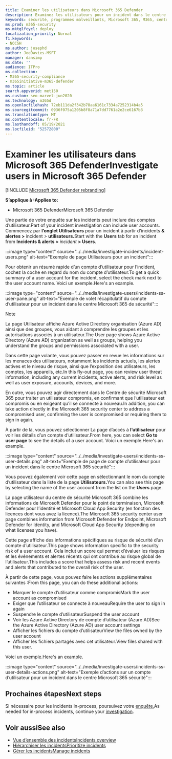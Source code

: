 ```yaml
---
title: Examiner les utilisateurs dans Microsoft 365 Defender
description: Examinez les utilisateurs pour un incident dans le centre Microsoft 365 de sécurité.
keywords: sécurité, programmes malveillants, Microsoft 365, M365, centre de sécurité, surveiller, signaler, identités, données, appareils, applications, incident, analyser, réponse
ms.prod: m365-security
ms.mktglfcycl: deploy
localization_priority: Normal
f1.keywords:
- NOCSH
ms.author: josephd
author: JoeDavies-MSFT
manager: dansimp
ms.date: ''
audience: ITPro
ms.collection:
- M365-security-compliance
- m365initiative-m365-defender
ms.topic: article
search.appverid: met150
ms.custom: seo-marvel-jun2020
ms.technology: m365d
ms.openlocfilehash: 72eb111da2f342b78aa6161c7334a7252314b4a5
ms.sourcegitcommit: 0936f075a1205b8f8a71a7dd7761a2e2ce6167b3
ms.translationtype: MT
ms.contentlocale: fr-FR
ms.lasthandoff: 05/19/2021
ms.locfileid: "52572800"
---
```

# <a name="investigate-users-in-microsoft-365-defender"></a><span data-ttu-id="9f548-104">Examiner les utilisateurs dans Microsoft 365 Defender</span><span class="sxs-lookup"><span data-stu-id="9f548-104">Investigate users in Microsoft 365 Defender</span></span>

[!INCLUDE [Microsoft 365 Defender rebranding](../includes/microsoft-defender.md)]

<span data-ttu-id="9f548-105">**S’applique à :**</span><span class="sxs-lookup"><span data-stu-id="9f548-105">**Applies to:**</span></span>

- <span data-ttu-id="9f548-106">Microsoft 365 Defender</span><span class="sxs-lookup"><span data-stu-id="9f548-106">Microsoft 365 Defender</span></span>

<span data-ttu-id="9f548-107">Une partie de votre enquête sur les incidents peut inclure des comptes d’utilisateur.</span><span class="sxs-lookup"><span data-stu-id="9f548-107">Part of your incident investigation can include user accounts.</span></span> <span data-ttu-id="9f548-108">Commencez par **l’onglet Utilisateurs** pour un incident à partir d’incidents **& alertes >** incident *>* **utilisateurs.**</span><span class="sxs-lookup"><span data-stu-id="9f548-108">Start with the **Users** tab for an incident from **Incidents & alerts >** *incident* **> Users**.</span></span> 

:::image type="content" source="../../media/investigate-incidents/incident-users.png" alt-text="Exemple de page Utilisateurs pour un incident":::

<span data-ttu-id="9f548-110">Pour obtenir un résumé rapide d’un compte d’utilisateur pour l’incident, cochez la coche en regard du nom du compte d’utilisateur.</span><span class="sxs-lookup"><span data-stu-id="9f548-110">To get a quick summary of a user account for the incident, select the check mark next to the user account name.</span></span> <span data-ttu-id="9f548-111">Voici un exemple.</span><span class="sxs-lookup"><span data-stu-id="9f548-111">Here's an example.</span></span>

:::image type="content" source="../../media/investigate-users/incidents-ss-user-pane.png" alt-text="Exemple de volet récapitulatif du compte d’utilisateur pour un incident dans le centre Microsoft 365 de sécurité":::

> [!NOTE]
> <span data-ttu-id="9f548-113">La page Utilisateur affiche Azure Active Directory organisation (Azure AD) ainsi que des groupes, vous aidant à comprendre les groupes et les autorisations associés à un utilisateur.</span><span class="sxs-lookup"><span data-stu-id="9f548-113">The User page shows Azure Active Directory (Azure AD) organization as well as groups, helping you understand the groups and permissions associated with a user.</span></span>

<span data-ttu-id="9f548-114">Dans cette page volante, vous pouvez passer en revue les informations sur les menaces des utilisateurs, notamment les incidents actuels, les alertes actives et le niveau de risque, ainsi que l’exposition des utilisateurs, les comptes, les appareils, etc.</span><span class="sxs-lookup"><span data-stu-id="9f548-114">In this fly-out page, you can review user threat information, including any current incidents, active alerts, and risk level as well as user exposure, accounts, devices, and more.</span></span>

<span data-ttu-id="9f548-115">En outre, vous pouvez agir directement dans le Centre de sécurité Microsoft 365 pour traiter un utilisateur compromis, en confirmant que l’utilisateur est compromis ou en exigeant qu’il se connecte à nouveau.</span><span class="sxs-lookup"><span data-stu-id="9f548-115">In addition, you can take action directly in the Microsoft 365 security center to address a compromised user, confirming the user is compromised or requiring them to sign in again.</span></span>

<span data-ttu-id="9f548-116">À partir de là, vous pouvez sélectionner La page d’accès à **l’utilisateur** pour voir les détails d’un compte d’utilisateur.</span><span class="sxs-lookup"><span data-stu-id="9f548-116">From here, you can select **Go to user page** to see the details of a user account.</span></span> <span data-ttu-id="9f548-117">Voici un exemple.</span><span class="sxs-lookup"><span data-stu-id="9f548-117">Here's an example.</span></span>

:::image type="content" source="../../media/investigate-users/incidents-ss-user-details.png" alt-text="Exemple de page de compte d’utilisateur pour un incident dans le centre Microsoft 365 sécurité":::

<span data-ttu-id="9f548-119">Vous pouvez également voir cette page en sélectionnant le nom du compte d’utilisateur dans la liste de la page **Utilisateurs.**</span><span class="sxs-lookup"><span data-stu-id="9f548-119">You can also see this page by selecting the name of the user account from the list on the **Users** page.</span></span>

<span data-ttu-id="9f548-120">La page utilisateur du centre de sécurité Microsoft 365 combine les informations de Microsoft Defender pour le point de terminaison, Microsoft Defender pour l’identité et Microsoft Cloud App Security (en fonction des licences dont vous avez la licence).</span><span class="sxs-lookup"><span data-stu-id="9f548-120">The Microsoft 365 security center user page combines information from Microsoft Defender for Endpoint, Microsoft Defender for Identity, and Microsoft Cloud App Security (depending on what licenses you have).</span></span> 

<span data-ttu-id="9f548-121">Cette page affiche des informations spécifiques au risque de sécurité d’un compte d’utilisateur.</span><span class="sxs-lookup"><span data-stu-id="9f548-121">This page shows information specific to the security risk of a user account.</span></span> <span data-ttu-id="9f548-122">Cela inclut un score qui permet d’évaluer les risques et les événements et alertes récents qui ont contribué au risque global de l’utilisateur.</span><span class="sxs-lookup"><span data-stu-id="9f548-122">This includes a score that helps assess risk and recent events and alerts that contributed to the overall risk of the user.</span></span>

<span data-ttu-id="9f548-123">À partir de cette page, vous pouvez faire les actions supplémentaires suivantes :</span><span class="sxs-lookup"><span data-stu-id="9f548-123">From this page, you can do these additional actions:</span></span> 

- <span data-ttu-id="9f548-124">Marquer le compte d’utilisateur comme compromis</span><span class="sxs-lookup"><span data-stu-id="9f548-124">Mark the user account as compromised</span></span>
- <span data-ttu-id="9f548-125">Exiger que l’utilisateur se connecte à nouveau</span><span class="sxs-lookup"><span data-stu-id="9f548-125">Require the user to sign in again</span></span>
- <span data-ttu-id="9f548-126">Suspendre le compte d’utilisateur</span><span class="sxs-lookup"><span data-stu-id="9f548-126">Suspend the user account</span></span>
- <span data-ttu-id="9f548-127">Voir les Azure Active Directory de compte d’utilisateur (Azure AD)</span><span class="sxs-lookup"><span data-stu-id="9f548-127">See the Azure Active Directory (Azure AD) user account settings</span></span>
- <span data-ttu-id="9f548-128">Afficher les fichiers du compte d’utilisateur</span><span class="sxs-lookup"><span data-stu-id="9f548-128">View the files owned by the user account</span></span>
- <span data-ttu-id="9f548-129">Afficher les fichiers partagés avec cet utilisateur.</span><span class="sxs-lookup"><span data-stu-id="9f548-129">View files shared with this user.</span></span> 

<span data-ttu-id="9f548-130">Voici un exemple.</span><span class="sxs-lookup"><span data-stu-id="9f548-130">Here's an example.</span></span>

:::image type="content" source="../../media/investigate-users/incidents-ss-user-details-actions.png" alt-text="Exemple d’actions sur un compte d’utilisateur pour un incident dans le centre Microsoft 365 sécurité":::


<!--
You can access this page from multiple areas in the Microsoft 365 security center. You can access this page from a specific incident in the **Users** tab. Some alerts might include users as a specific affected asset. You can also search for users.  

Learn more about how to investigate users and potential risk [in this Cloud App Security tutorial](/cloud-app-security/tutorial-ueba#:~:text=To%20identify%20who%20your%20riskiest,user%20page%20to%20investigate%20them).

--> 

## <a name="next-steps"></a><span data-ttu-id="9f548-132">Prochaines étapes</span><span class="sxs-lookup"><span data-stu-id="9f548-132">Next steps</span></span>

<span data-ttu-id="9f548-133">Si nécessaire pour les incidents in-process, poursuivez votre [enquête.](investigate-incidents.md)</span><span class="sxs-lookup"><span data-stu-id="9f548-133">As needed for in-process incidents, continue your [investigation](investigate-incidents.md).</span></span>

## <a name="see-also"></a><span data-ttu-id="9f548-134">Voir aussi</span><span class="sxs-lookup"><span data-stu-id="9f548-134">See also</span></span>

- [<span data-ttu-id="9f548-135">Vue d’ensemble des incidents</span><span class="sxs-lookup"><span data-stu-id="9f548-135">Incidents overview</span></span>](incidents-overview.md)
- [<span data-ttu-id="9f548-136">Hiérarchiser les incidents</span><span class="sxs-lookup"><span data-stu-id="9f548-136">Prioritize incidents</span></span>](incident-queue.md)
- [<span data-ttu-id="9f548-137">Gérer les incidents</span><span class="sxs-lookup"><span data-stu-id="9f548-137">Manage incidents</span></span>](manage-incidents.md)
